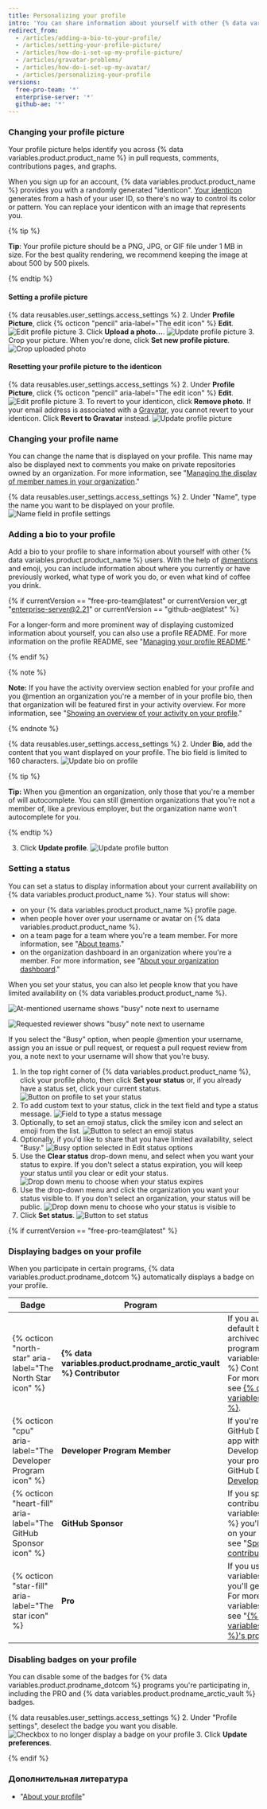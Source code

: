 ```yaml
---
title: Personalizing your profile
intro: 'You can share information about yourself with other {% data variables.product.product_name %} users by setting a profile picture and adding a bio to your profile.'
redirect_from:
  - /articles/adding-a-bio-to-your-profile/
  - /articles/setting-your-profile-picture/
  - /articles/how-do-i-set-up-my-profile-picture/
  - /articles/gravatar-problems/
  - /articles/how-do-i-set-up-my-avatar/
  - /articles/personalizing-your-profile
versions:
  free-pro-team: '*'
  enterprise-server: '*'
  github-ae: '*'
---
```


### Changing your profile picture

Your profile picture helps identify you across {% data variables.product.product_name %} in pull requests, comments, contributions pages, and graphs.

When you sign up for an account, {% data variables.product.product_name %} provides you with a randomly generated "identicon". [Your identicon](https://github.com/blog/1586-identicons) generates from a hash of your user ID, so there's no way to control its color or pattern. You can replace your identicon with an image that represents you.

{% tip %}

**Tip**: Your profile picture should be a PNG, JPG, or GIF file under 1 MB in size. For the best quality rendering, we recommend keeping the image at about 500 by 500 pixels.

{% endtip %}

#### Setting a profile picture

{% data reusables.user_settings.access_settings %}
2. Under **Profile Picture**, click {% octicon "pencil" aria-label="The edit icon" %} **Edit**. ![Edit profile picture](/assets/images/help/profile/edit-profile-photo.png)
3. Click **Upload a photo...**. ![Update profile picture](/assets/images/help/profile/edit-profile-picture-options.png)
3. Crop your picture. When you're done, click **Set new profile picture**. ![Crop uploaded photo](/assets/images/help/profile/avatar_crop_and_save.png)

#### Resetting your profile picture to the identicon

{% data reusables.user_settings.access_settings %}
2. Under **Profile Picture**, click {% octicon "pencil" aria-label="The edit icon" %} **Edit**. ![Edit profile picture](/assets/images/help/profile/edit-profile-photo.png)
3. To revert to your identicon, click **Remove photo**. If your email address is associated with a [Gravatar](https://en.gravatar.com/), you cannot revert to your identicon. Click **Revert to Gravatar** instead. ![Update profile picture](/assets/images/help/profile/edit-profile-picture-options.png)

### Changing your profile name

You can change the name that is displayed on your profile. This name may also be displayed next to comments you make on private repositories owned by an organization. For more information, see "[Managing the display of member names in your organization](/articles/managing-the-display-of-member-names-in-your-organization)."

{% data reusables.user_settings.access_settings %}
2. Under "Name", type the name you want to be displayed on your profile. ![Name field in profile settings](/assets/images/help/profile/name-field.png)

### Adding a bio to your profile

Add a bio to your profile to share information about yourself with other {% data variables.product.product_name %} users. With the help of [@mentions](/articles/basic-writing-and-formatting-syntax) and emoji, you can include information about where you currently or have previously worked, what type of work you do, or even what kind of coffee you drink.

{% if currentVersion == "free-pro-team@latest" or currentVersion ver_gt "enterprise-server@2.21" or currentVersion == "github-ae@latest" %}

For a longer-form and more prominent way of displaying customized information about yourself, you can also use a profile README. For more information on the profile README, see "[Managing your profile README](/github/setting-up-and-managing-your-github-profile/managing-your-profile-readme)."

{% endif %}

{% note %}

**Note:** If you have the activity overview section enabled for your profile and you @mention an organization you're a member of in your profile bio, then that organization will be featured first in your activity overview. For more information, see "[Showing an overview of your activity on your profile](/articles/showing-an-overview-of-your-activity-on-your-profile)."

{% endnote %}

{% data reusables.user_settings.access_settings %}
2. Under **Bio**, add the content that you want displayed on your profile. The bio field is limited to 160 characters. ![Update bio on profile](/assets/images/help/profile/bio-field.png)

  {% tip %}

  **Tip:** When you @mention an organization, only those that you're a member of will autocomplete. You can still @mention organizations that you're not a member of, like a previous employer, but the organization name won't autocomplete for you.

  {% endtip %}

3. Click **Update profile**. ![Update profile button](/assets/images/help/profile/update-profile-button.png)

### Setting a status

You can set a status to display information about your current availability on {% data variables.product.product_name %}. Your status will show:
- on your {% data variables.product.product_name %} profile page.
- when people hover over your username or avatar on {% data variables.product.product_name %}.
- on a team page for a team where you're a team member. For more information, see "[About teams](/articles/about-teams/#team-pages)."
- on the organization dashboard in an organization where you're a member. For more information, see "[About your organization dashboard](/articles/about-your-organization-dashboard/)."

When you set your status, you can also let people know that you have limited availability on {% data variables.product.product_name %}.

![At-mentioned username shows "busy" note next to username](/assets/images/help/profile/username-with-limited-availibilty-text.png)

![Requested reviewer shows "busy" note next to username](/assets/images/help/profile/request-a-review-limited-availability-status.png)

If you select the "Busy" option, when people @mention your username, assign you an issue or pull request, or request a pull request review from you, a note next to your username will show that you're busy.

1. In the top right corner of {% data variables.product.product_name %}, click your profile photo, then click **Set your status** or, if you already have a status set, click your current status. ![Button on profile to set your status](/assets/images/help/profile/set-status-on-profile.png)
2. To add custom text to your status, click in the text field and type a status message. ![Field to type a status message](/assets/images/help/profile/type-a-status-message.png)
3. Optionally, to set an emoji status, click the smiley icon and select an emoji from the list. ![Button to select an emoji status](/assets/images/help/profile/select-emoji-status.png)
4. Optionally, if you'd like to share that you have limited availability, select "Busy." ![Busy option selected in Edit status options](/assets/images/help/profile/limited-availability-status.png)
5. Use the **Clear status** drop-down menu, and select when you want your status to expire. If you don't select a status expiration, you will keep your status until you clear or edit your status. ![Drop down menu to choose when your status expires](/assets/images/help/profile/status-expiration.png)
6. Use the drop-down menu and click the organization you want your status visible to. If you don't select an organization, your status will be public. ![Drop down menu to choose who your status is visible to](/assets/images/help/profile/status-visibility.png)
7. Click **Set status**. ![Button to set status](/assets/images/help/profile/set-status-button.png)

{% if currentVersion == "free-pro-team@latest" %}
### Displaying badges on your profile

When you participate in certain programs, {% data variables.product.prodname_dotcom %} automatically displays a badge on your profile.

| Badge                                                           | Program                                                              | Description                                                                                                                                                                                                                                                                                                                                                |
| --------------------------------------------------------------- | -------------------------------------------------------------------- | ---------------------------------------------------------------------------------------------------------------------------------------------------------------------------------------------------------------------------------------------------------------------------------------------------------------------------------------------------------- |
| {% octicon "north-star" aria-label="The North Star icon" %}     | **{% data variables.product.prodname_arctic_vault %} Contributor** | If you authored any commit(s) on the default branch of a repository that was archived in the 2020 Arctic Vault program, you'll get an {% data variables.product.prodname_arctic_vault %} Contributor badge on your profile. For more information on the program, see [{% data variables.product.prodname_archive %}](https://archiveprogram.github.com). |
| {% octicon "cpu" aria-label="The Developer Program icon" %}     | **Developer Program Member**                                         | If you're a registered member of the GitHub Developer Program, building an app with the GitHub API, you'll get a Developer Program Member badge on your profile. For more information on the GitHub Developer Program, see [GitHub Developer](/program/).                                                                                                  |
| {% octicon "heart-fill" aria-label="The GitHub Sponsor icon" %} | **GitHub Sponsor**                                                   | If you sponsored an open source contributor through {% data variables.product.prodname_sponsors %} you'll get a GitHub Sponsor badge on your profile. For more information, see "[Sponsoring open source contributors](/github/supporting-the-open-source-community-with-github-sponsors/sponsoring-open-source-contributors)."                            |
| {% octicon "star-fill" aria-label="The star icon" %}            | **Pro**                                                              | If you use {% data variables.product.prodname_pro %} you'll get a PRO badge on your profile. For more information about {% data variables.product.prodname_pro %}, see "[{% data variables.product.prodname_dotcom %}'s products](/github/getting-started-with-github/githubs-products#github-pro)."                                                     |

### Disabling badges on your profile

You can disable some of the badges for {% data variables.product.prodname_dotcom %} programs you're participating in, including the PRO and {% data variables.product.prodname_arctic_vault %} badges.

{% data reusables.user_settings.access_settings %}
2. Under "Profile settings", deselect the badge you want you disable. ![Checkbox to no longer display a badge on your profile](/assets/images/help/profile/display-pro-badge-checkbox.png)
3. Click **Update preferences**.

{% endif %}

### Дополнительная литература

- "[About your profile](/articles/about-your-profile)"
